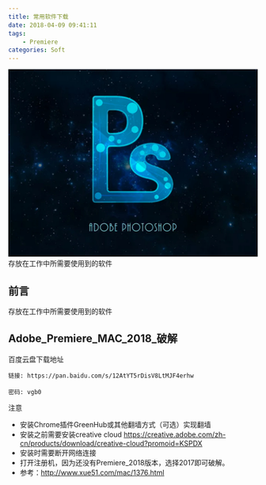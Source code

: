 ```yaml
---
title: 常用软件下载
date: 2018-04-09 09:41:11
tags:
    - Premiere
categories: Soft    
---
```


![ps](soft-source/ps.png)
存放在工作中所需要使用到的软件

<!-- more -->

## 前言

存放在工作中所需要使用到的软件

## Adobe_Premiere_MAC_2018_破解

百度云盘下载地址
```
链接: https://pan.baidu.com/s/12AtYT5rDisV8LtMJF4erhw  

密码: vgb0
```

注意
- 安装Chrome插件GreenHub或其他翻墙方式（可选）实现翻墙
- 安装之前需要安装creative cloud https://creative.adobe.com/zh-cn/products/download/creative-cloud?promoid=KSPDX
- 安装时需要断开网络连接
- 打开注册机，因为还没有Premiere_2018版本，选择2017即可破解。
- 参考：http://www.xue51.com/mac/1376.html
